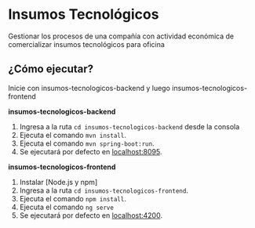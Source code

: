 # Insumos Tecnológicos

Gestionar los procesos de una compañía con actividad económica de comercializar insumos tecnológicos para oficina

## ¿Cómo ejecutar?

Inicie con insumos-tecnologicos-backend y luego insumos-tecnologicos-frontend

**insumos-tecnologicos-backend**

  1. Ingresa a la ruta `cd insumos-tecnologicos-backend` desde la consola
  2. Ejecuta el comando `mvn install`.
  3. Ejecuta el comando `mvn spring-boot:run`.
  5. Se ejecutará por defecto en [localhost:8095]().

**insumos-tecnologicos-frontend**

  1. Instalar [Node.js y npm]
  2. Ingresa a la ruta `cd insumos-tecnologicos-frontend`.
  3. Ejecuta el comando `npm install`.
  4. Ejecuta el comando `ng serve`
  5. Se ejecutará por defecto en [localhost:4200]().